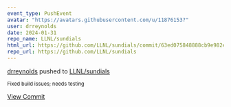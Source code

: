 ```yaml
---
event_type: PushEvent
avatar: "https://avatars.githubusercontent.com/u/11876153?"
user: drreynolds
date: 2024-01-31
repo_name: LLNL/sundials
html_url: https://github.com/LLNL/sundials/commit/63ed075848888cb9e982eda254a77ef56ee86875
repo_url: https://github.com/LLNL/sundials
---
```


<a href='https://github.com/drreynolds' target='_blank'>drreynolds</a> pushed to <a href='https://github.com/LLNL/sundials' target='_blank'>LLNL/sundials</a>

<small>Fixed build issues; needs testing</small>

<a href='https://github.com/LLNL/sundials/commit/63ed075848888cb9e982eda254a77ef56ee86875' target='_blank'>View Commit</a>
